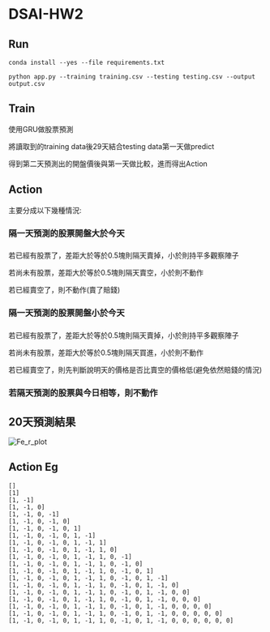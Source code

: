 
# DSAI-HW2


## Run ##


```
conda install --yes --file requirements.txt
```



```
python app.py --training training.csv --testing testing.csv --output output.csv
```


## Train ##

使用GRU做股票預測



將讀取到的training data後29天結合testing data第一天做predict

得到第二天預測出的開盤價後與第一天做比較，進而得出Action

## Action ##

主要分成以下幾種情況:

### **隔一天預測的股票開盤大於今天** <h3>

  若已經有股票了，差距大於等於0.5塊則隔天賣掉，小於則持平多觀察陣子
  
  若尚未有股票，差距大於等於0.5塊則隔天賣空，小於則不動作
  
  若已經賣空了，則不動作(賣了賠錢)
  
### **隔一天預測的股票開盤小於今天** <h3>

  若已經有股票了，差距大於等於0.5塊則隔天賣掉，小於則持平多觀察陣子
  
  若尚未有股票，差距大於等於0.5塊則隔天買進，小於則不動作
  
  若已經賣空了，則先判斷說明天的價格是否比賣空的價格低(避免依然賠錢的情況)
    
### **若隔天預測的股票與今日相等，則不動作** <h3> 


## 20天預測結果 ##

![Fe_r_plot](https://user-images.githubusercontent.com/66662065/114268892-1d92bf00-9a36-11eb-9109-6756aa4c0409.png)

## Action Eg ##


```
[]
[1]
[1, -1]
[1, -1, 0]
[1, -1, 0, -1]
[1, -1, 0, -1, 0]
[1, -1, 0, -1, 0, 1]
[1, -1, 0, -1, 0, 1, -1]
[1, -1, 0, -1, 0, 1, -1, 1]
[1, -1, 0, -1, 0, 1, -1, 1, 0]
[1, -1, 0, -1, 0, 1, -1, 1, 0, -1]
[1, -1, 0, -1, 0, 1, -1, 1, 0, -1, 0]
[1, -1, 0, -1, 0, 1, -1, 1, 0, -1, 0, 1]
[1, -1, 0, -1, 0, 1, -1, 1, 0, -1, 0, 1, -1]
[1, -1, 0, -1, 0, 1, -1, 1, 0, -1, 0, 1, -1, 0]
[1, -1, 0, -1, 0, 1, -1, 1, 0, -1, 0, 1, -1, 0, 0]
[1, -1, 0, -1, 0, 1, -1, 1, 0, -1, 0, 1, -1, 0, 0, 0]
[1, -1, 0, -1, 0, 1, -1, 1, 0, -1, 0, 1, -1, 0, 0, 0, 0]
[1, -1, 0, -1, 0, 1, -1, 1, 0, -1, 0, 1, -1, 0, 0, 0, 0, 0]
[1, -1, 0, -1, 0, 1, -1, 1, 0, -1, 0, 1, -1, 0, 0, 0, 0, 0, 0]

```
